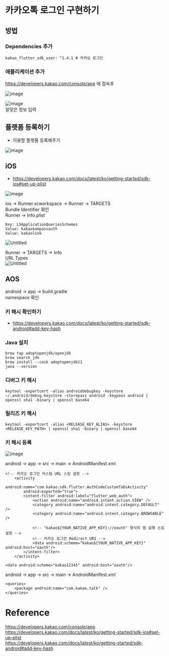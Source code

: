 # 카카오톡 로그인 구현하기

## 방법

### Dependencies 추가
~~~
kakao_flutter_sdk_user: ^1.4.1 # 카카오 로그인
~~~

### 애플리케이션 추가
https://developers.kakao.com/console/app 에 접속후  

![image](https://github.com/choijaegwon/choijaegwon.github.io/assets/68246962/95583bc3-0e0d-4cd3-b0e3-24f8d4f7c8d7)   

![image](https://github.com/choijaegwon/choijaegwon.github.io/assets/68246962/db63c888-ba62-441a-8c0c-bd5b822e2a10)  
알맞은 정보 입력  

## 플랫폼 등록하기
- 이용할 플랫폼 등록해주기  

![image](https://github.com/choijaegwon/choijaegwon.github.io/assets/68246962/d5af7c28-1d36-436e-bfb7-a5f99b8b6982)

## iOS

- https://developers.kakao.com/docs/latest/ko/getting-started/sdk-ios#set-up-plist   

![image](https://github.com/choijaegwon/choijaegwon.github.io/assets/68246962/4c10da0e-48d8-4837-a8a2-3088b23c555e)  

ios → Runner.xcworkspace → Runner → TARGETS  
Bundle Identifier 확인  
Runner → Info.plist  

~~~
Key: LSApplicationQueriesSchemes
Value: kakaokompassauth
Value: kakaolink
~~~
![Untitled](https://github.com/choijaegwon/choijaegwon.github.io/assets/68246962/8ee7db92-280a-4a83-8c48-9ba90931ec79)  

Runner → TARGETS → Info  
URL Types  
![Untitled](https://github.com/choijaegwon/choijaegwon.github.io/assets/68246962/603c54fb-f886-4290-a295-b2141429798c)  

## AOS
android → app → build.gradle  
namespace 확인  

### 키 해시 확인하기
- https://developers.kakao.com/docs/latest/ko/getting-started/sdk-android#add-key-hash

### Java 설치
~~~
brew tap adoptopenjdk/openjdk
brew search jdk
brew install --cask adoptopenjdk11
java --version
~~~

### 디버그 키 해시
~~~
keytool -exportcert -alias androiddebugkey -keystore ~/.android/debug.keystore -storepass android -keypass android | openssl sha1 -binary | openssl base64
~~~

### 릴리즈 키 해시
~~~
keytool -exportcert -alias <RELEASE_KEY_ALIAS> -keystore <RELEASE_KEY_PATH> | openssl sha1 -binary | openssl base64
~~~

### 키 해시 등록

![image](https://github.com/choijaegwon/choijaegwon.github.io/assets/68246962/1b4ade55-0f03-4bcb-a6df-8ad62c3d0a2c)

android → app → src → main → AndroidManifest.xml
~~~
<!-- 카카오 로그인 커스텀 URL 스킴 설정 -->
    <activity 
        android:name="com.kakao.sdk.flutter.AuthCodeCustomTabsActivity"
        android:exported="true">
        <intent-filter android:label="flutter_web_auth">
            <action android:name="android.intent.action.VIEW" />
            <category android:name="android.intent.category.DEFAULT" />
            <category android:name="android.intent.category.BROWSABLE" />

            <!-- "kakao${YOUR_NATIVE_APP_KEY}://oauth" 형식의 앱 실행 스킴 설정 -->
            <!-- 카카오 로그인 Redirect URI -->
            <data android:scheme="kakao${YOUR_NATIVE_APP_KEY}" android:host="oauth"/>
        </intent-filter>
    </activity>
~~~

~~~
<data android:scheme="kakao12345" android:host="oauth"/>
~~~

android → app → src → main → AndroidManifest.xml  
~~~
<queries>
    <package android:name="com.kakao.talk" />
</queries>
~~~


# Reference
https://developers.kakao.com/console/app    
https://developers.kakao.com/docs/latest/ko/getting-started/sdk-ios#set-up-plist   
https://developers.kakao.com/docs/latest/ko/getting-started/sdk-android#add-key-hash   